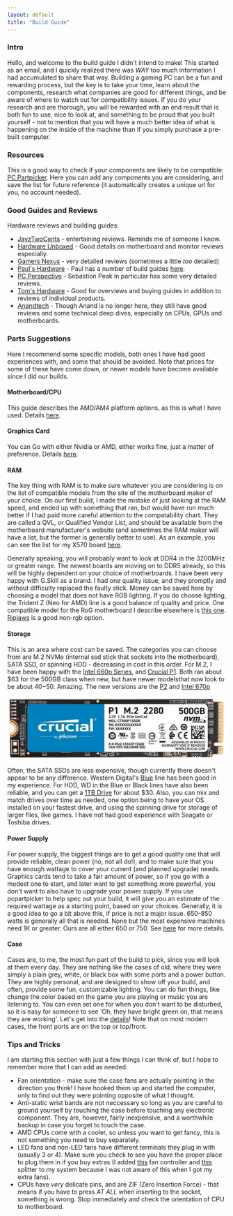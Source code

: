 ```yaml
---
layout: default
title: "Build Guide"
---
```


### Intro ###

Hello, and welcome to the build guide I didn't intend to make!  This started as
an email, and I quickly realized there was _WAY_ too much information I had
accumulated to share that way.  Building a gaming PC can be a fun and rewarding
process, but the key is to take your time, learn about the components, research
what companies are good for different things, and be aware of where to watch
out for compatibility issues. If you do your research and are thorough, you will
be rewarded with an end result that is both fun to use, nice to look at, and
something to be proud that you built yourself - not to mention that you will
have a much better idea of what is happening on the inside of the machine than
if you simply purchase a pre-built computer.

### Resources ###

This is a good way to check if your components are likely to be compatible:
[PC Partpicker](https://pcpartpicker.com/list/). 
Here you can add any components you are considering, and save the list for 
future reference (it automatically creates a unique url for you, no account
needed).

### Good Guides and Reviews ###

Hardware reviews and building guides:

* [JayzTwoCents](https://www.youtube.com/c/Jayztwocents) - entertaining
   reviews. Reminds me of someone I know.
* [Hardware Unboxed](https://www.youtube.com/c/Hardwareunboxednow) - Good
   details on motherboard and monitor reviews especially.
* [Gamers Nexus](https://www.youtube.com/c/GamersNexus) - very detailed
   reviews (sometimes a little _too_ detailed)
* [Paul's Hardware](https://www.youtube.com/c/paulshardware) - Paul has
   a number of build guides
   [here](https://www.youtube.com/playlist?list=PLRnHcRQUxuoeQM4-llcMNXTakKZcAAyB6).
* [PC Perspective](https://pcper.com) - Sebastion Peak in particular has some
  very detailed reviews.
* [Tom's Hardware](https://www.tomshardware.com/) - Good for overviews and
  buying guides in addition to reviews of individual products.
* [Anandtech](https://www.anandtech.com/) - Though Anand is no longer here, they
  still have good reviews and some technical deep dives, especially on CPUs,
  GPUs and motherboards.


### Parts Suggestions ###

Here I recommend some specific models, both ones I have had good experiences
with, and some that should be avoided. Note that prices for some of these have
come down, or newer models have become available since I did our builds.

#### Motherboard/CPU ####

This guide describes the AMD/AM4 platform options, as this is what I have used.
Details [here](/motherboards).


#### Graphics Card ####

You can Go with either Nvidia or AMD, either works fine, just a matter of
preference. Details [here](/graphics).

#### RAM ####

The key thing with RAM is to make sure whatever you are considering is on the
list of compatible models from the site of the motherboard maker of your choice.
On our first build, I made the mistake of just looking at the RAM speed, and
ended up with something that ran, but would have run much better if I had paid
more careful attention to the compatability chart. They are called a QVL, or
Qualified Vendor List, and should be available from the motherboard
manufacturer's website (and sometimes the RAM maker will have a list, but the
former is generally better to use).  As an example, you can see the list for my
X570 board
[here](https://www.asus.com/motherboards-components/motherboards/tuf-gaming/tuf-gaming-x570-plus-wi-fi/HelpDesk_QVL/).

Generally speaking, you will probably want to look at DDR4 in the 3200MHz or
greater range. The newest boards are moving on to DDR5 already, so this will be
highly dependent on your choice of motherboards. I have been very happy with
G.Skill as a brand. I had one quality issue, and they promptly and without
difficulty replaced the faulty stick. Money can be saved here by choosing a
model that does not have RGB lighting. If you do choose lighting, the Trident Z
(Neo for AMD) line is a good balance of quality and price. One compatible model
for the RoG motherboard I describe elsewhere is [this
one](https://www.newegg.com/g-skill-16gb-288-pin-ddr4-sdram/p/N82E16820232859).
[Ripjaws](https://www.newegg.com/g-skill-16gb-288-pin-ddr4-sdram/p/N82E16820232090)
is a good non-rgb option.  

#### Storage ####

This is an area where cost can be saved.  The categories you can choose from are
M.2 NVMe (internal ssd stick that sockets into the motherboard), SATA SSD, or
spinning HDD - decreasing in cost in this order. For M.2, I have been happy with
the [Intel 660p
Series](https://www.newegg.com/intel-660p-series-512gb/p/0D9-002V-003Y7), and
[Crucial P1](https://www.newegg.com/crucial-p1-500gb/p/N82E16820156200).  Both
ran about $63 for the 500GB class when new, but have newer modelsthat now look
to be about $40-$50. Amazing. The new versions are the
[P2](https://www.newegg.com/crucial-500gb-p2/p/N82E16820156245?Item=N82E16820156245)
and [Intel
670p](https://www.newegg.com/intel-512gb-670p-series/p/N82E16820167475?Item=N82E16820167475)

![crucial_p1](/assets/images/crucial_p1.jpg)

Often, the SATA SSDs are less expensive, though currently there doesn't appear to
be any difference.  Western Digital's
[Blue](https://www.amazon.com/Blue-NAND-250GB-SSD-WDS250G2B0A/dp/B073SBZ8YH?th=1)
line has been good in my experience. For HDD, WD in the Blue or Black lines have
also been reliable, and you can get a [1TB
Drive](https://www.newegg.com/blue-wd10ezex-1tb/p/N82E16822236339) for about
$30.  Also, you can mix and match drives over time as needed, one option being
to have your OS installed on your fastest drive, and using the spinning drive
for storage of larger files, like games. I have not had good experience with
Seagate or Toshiba drives.

#### Power Supply ####

For power supply, the biggest things are to get a good quality one that will
provide reliable, clean power (no, not all do!), and to make sure that you have
enough wattage to cover your current (and planned upgrade) needs.  Graphics
cards tend to take a fair amount of power, so if you go with a modest one to
start, and later want to get something more powerful, you don't want to also
have to upgrade your power supply. If you use pcpartpicker to help spec out your
build, it will give you an estimate of the required wattage as a starting point,
based on your choices.  Generally, it is a good idea to go a bit above this, if
price is not a major issue.  650-850 watts is generally all that is needed.
None but the most expensive machines need 1K or greater.  Ours are all either
650 or 750. See [here](/psu) for more details.


#### Case ####

Cases are, to me, the most fun part of the build to pick, since you will look at
them every day.  They are nothing like the cases of old, where they were simply
a plain grey, white, or black box with some ports and a power button.  They are
highly personal, and are designed to show off your build, and often, provide
some fun, customizable lighting.  You can do fun things, like change the color
based on the game you are playing or music you are listening to. You can even
set one for when you don't want to be disturbed, so it is easy for someone to
see 'Oh, they have bright green on, that means they are working'. Let's get into
the [details](/cases)! Note that on most modern cases, the front ports are on
the top or top/front.

### Tips and Tricks ###

I am starting this section with just a few things I can think of, but I hope
to remember more that I can add as needed.

* Fan orientation - make sure the case fans are actually pointing in the
  direction you think! I have hooked them up and started the computer, only to
  find out they were pointing opposite of what I thought.
* Anti-static wrist bands are not neccessary so long as you are careful to
  ground yourself by touching the case before touching any electronic component.
  They are, however, fairly inexpensive, and a worthwhile backup in case you
  forget to touch the case.
* AMD CPUs come with a cooler, so unless you want to get fancy, this is not
  something you need to buy separately.
* LED fans and non-LED fans have different terminals they plug in with (usually
  3 or 4).  Make sure you check to see you have the proper place to plug them in
  if you buy extras (I added
  [this](https://www.amazon.com/gp/product/B07NHQRCRM) fan controller and
  [this](https://www.amazon.com/gp/product/B00M0R9BV0) splitter to my system
  because I was not aware of this when I got my extra fans).
* CPUs have _very_ delicate pins, and are ZIF (Zero Insertion Force) - that
  means if you have to press _AT ALL_ when inserting to the socket, something is
  wrong.  Stop immediately and check the orientation of CPU to motherboard.
